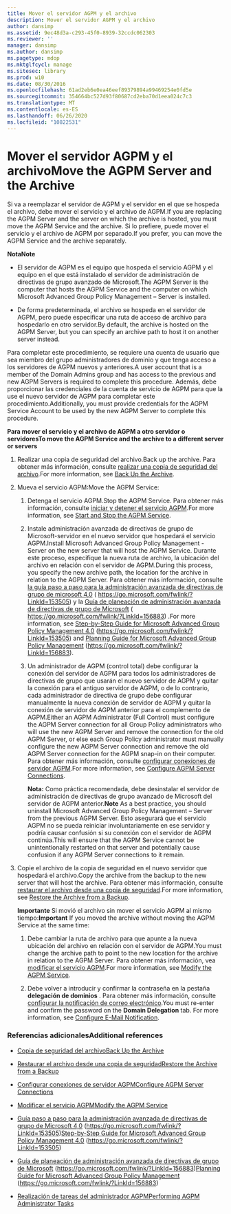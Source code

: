 ```yaml
---
title: Mover el servidor AGPM y el archivo
description: Mover el servidor AGPM y el archivo
author: dansimp
ms.assetid: 9ec48d3a-c293-45f0-8939-32ccdc062303
ms.reviewer: ''
manager: dansimp
ms.author: dansimp
ms.pagetype: mdop
ms.mktglfcycl: manage
ms.sitesec: library
ms.prod: w10
ms.date: 08/30/2016
ms.openlocfilehash: 61ad2eb6e0ea46eef89379894a99469254e0fd5e
ms.sourcegitcommit: 354664bc527d93f80687cd2eba70d1eea024c7c3
ms.translationtype: MT
ms.contentlocale: es-ES
ms.lasthandoff: 06/26/2020
ms.locfileid: "10822531"
---
```

# <span data-ttu-id="63011-103">Mover el servidor AGPM y el archivo</span><span class="sxs-lookup"><span data-stu-id="63011-103">Move the AGPM Server and the Archive</span></span>


<span data-ttu-id="63011-104">Si va a reemplazar el servidor de AGPM y el servidor en el que se hospeda el archivo, debe mover el servicio y el archivo de AGPM.</span><span class="sxs-lookup"><span data-stu-id="63011-104">If you are replacing the AGPM Server and the server on which the archive is hosted, you must move the AGPM Service and the archive.</span></span> <span data-ttu-id="63011-105">Si lo prefiere, puede mover el servicio y el archivo de AGPM por separado.</span><span class="sxs-lookup"><span data-stu-id="63011-105">If you prefer, you can move the AGPM Service and the archive separately.</span></span>

**<span data-ttu-id="63011-106">Nota</span><span class="sxs-lookup"><span data-stu-id="63011-106">Note</span></span>**  
-   <span data-ttu-id="63011-107">El servidor de AGPM es el equipo que hospeda el servicio AGPM y el equipo en el que está instalado el servidor de administración de directivas de grupo avanzado de Microsoft.</span><span class="sxs-lookup"><span data-stu-id="63011-107">The AGPM Server is the computer that hosts the AGPM Service and the computer on which Microsoft Advanced Group Policy Management – Server is installed.</span></span>

-   <span data-ttu-id="63011-108">De forma predeterminada, el archivo se hospeda en el servidor de AGPM, pero puede especificar una ruta de acceso de archivo para hospedarlo en otro servidor.</span><span class="sxs-lookup"><span data-stu-id="63011-108">By default, the archive is hosted on the AGPM Server, but you can specify an archive path to host it on another server instead.</span></span>

 

<span data-ttu-id="63011-109">Para completar este procedimiento, se requiere una cuenta de usuario que sea miembro del grupo administradores de dominio y que tenga acceso a los servidores de AGPM nuevos y anteriores.</span><span class="sxs-lookup"><span data-stu-id="63011-109">A user account that is a member of the Domain Admins group and has access to the previous and new AGPM Servers is required to complete this procedure.</span></span> <span data-ttu-id="63011-110">Además, debe proporcionar las credenciales de la cuenta de servicio de AGPM para que la use el nuevo servidor de AGPM para completar este procedimiento.</span><span class="sxs-lookup"><span data-stu-id="63011-110">Additionally, you must provide credentials for the AGPM Service Account to be used by the new AGPM Server to complete this procedure.</span></span>

**<span data-ttu-id="63011-111">Para mover el servicio y el archivo de AGPM a otro servidor o servidores</span><span class="sxs-lookup"><span data-stu-id="63011-111">To move the AGPM Service and the archive to a different server or servers</span></span>**

1.  <span data-ttu-id="63011-112">Realizar una copia de seguridad del archivo.</span><span class="sxs-lookup"><span data-stu-id="63011-112">Back up the archive.</span></span> <span data-ttu-id="63011-113">Para obtener más información, consulte [realizar una copia de seguridad del archivo](back-up-the-archive-agpm40.md).</span><span class="sxs-lookup"><span data-stu-id="63011-113">For more information, see [Back Up the Archive](back-up-the-archive-agpm40.md).</span></span>

2.  <span data-ttu-id="63011-114">Mueva el servicio AGPM:</span><span class="sxs-lookup"><span data-stu-id="63011-114">Move the AGPM Service:</span></span>

    1.  <span data-ttu-id="63011-115">Detenga el servicio AGPM.</span><span class="sxs-lookup"><span data-stu-id="63011-115">Stop the AGPM Service.</span></span> <span data-ttu-id="63011-116">Para obtener más información, consulte [iniciar y detener el servicio AGPM](start-and-stop-the-agpm-service-agpm40.md).</span><span class="sxs-lookup"><span data-stu-id="63011-116">For more information, see [Start and Stop the AGPM Service](start-and-stop-the-agpm-service-agpm40.md).</span></span>

    2.  <span data-ttu-id="63011-117">Instale administración avanzada de directivas de grupo de Microsoft-servidor en el nuevo servidor que hospedará el servicio AGPM.</span><span class="sxs-lookup"><span data-stu-id="63011-117">Install Microsoft Advanced Group Policy Management - Server on the new server that will host the AGPM Service.</span></span> <span data-ttu-id="63011-118">Durante este proceso, especifique la nueva ruta de archivo, la ubicación del archivo en relación con el servidor de AGPM.</span><span class="sxs-lookup"><span data-stu-id="63011-118">During this process, you specify the new archive path, the location for the archive in relation to the AGPM Server.</span></span> <span data-ttu-id="63011-119">Para obtener más información, consulte [la guía paso a paso para la administración avanzada de directivas de grupo de microsoft 4,0](https://go.microsoft.com/fwlink/?LinkId=153505) ( https://go.microsoft.com/fwlink/?LinkId=153505) y la [Guía de planeación de administración avanzada de directivas de grupo de Microsoft](https://go.microsoft.com/fwlink/?LinkId=156883) ( https://go.microsoft.com/fwlink/?LinkId=156883) .</span><span class="sxs-lookup"><span data-stu-id="63011-119">For more information, see [Step-by-Step Guide for Microsoft Advanced Group Policy Management 4.0](https://go.microsoft.com/fwlink/?LinkId=153505) (https://go.microsoft.com/fwlink/?LinkId=153505) and [Planning Guide for Microsoft Advanced Group Policy Management](https://go.microsoft.com/fwlink/?LinkId=156883) (https://go.microsoft.com/fwlink/?LinkId=156883).</span></span>

    3.  <span data-ttu-id="63011-120">Un administrador de AGPM (control total) debe configurar la conexión del servidor de AGPM para todos los administradores de directivas de grupo que usarán el nuevo servidor de AGPM y quitar la conexión para el antiguo servidor de AGPM, o de lo contrario, cada administrador de directiva de grupo debe configurar manualmente la nueva conexión de servidor de AGPM y quitar la conexión de servidor de AGPM anterior para el complemento de AGPM.</span><span class="sxs-lookup"><span data-stu-id="63011-120">Either an AGPM Administrator (Full Control) must configure the AGPM Server connection for all Group Policy administrators who will use the new AGPM Server and remove the connection for the old AGPM Server, or else each Group Policy administrator must manually configure the new AGPM Server connection and remove the old AGPM Server connection for the AGPM snap-in on their computer.</span></span> <span data-ttu-id="63011-121">Para obtener más información, consulte [configurar conexiones de servidor AGPM](configure-agpm-server-connections-agpm40.md).</span><span class="sxs-lookup"><span data-stu-id="63011-121">For more information, see [Configure AGPM Server Connections](configure-agpm-server-connections-agpm40.md).</span></span>

        <span data-ttu-id="63011-122">**Nota:**  Como práctica recomendada, debe desinstalar el servidor de administración de directivas de grupo avanzado de Microsoft del servidor de AGPM anterior.</span><span class="sxs-lookup"><span data-stu-id="63011-122">**Note** As a best practice, you should uninstall Microsoft Advanced Group Policy Management – Server from the previous AGPM Server.</span></span> <span data-ttu-id="63011-123">Esto asegurará que el servicio AGPM no se pueda reiniciar involuntariamente en ese servidor y podría causar confusión si su conexión con el servidor de AGPM continúa.</span><span class="sxs-lookup"><span data-stu-id="63011-123">This will ensure that the AGPM Service cannot be unintentionally restarted on that server and potentially cause confusion if any AGPM Server connections to it remain.</span></span>

         

3.  <span data-ttu-id="63011-124">Copie el archivo de la copia de seguridad en el nuevo servidor que hospedará el archivo.</span><span class="sxs-lookup"><span data-stu-id="63011-124">Copy the archive from the backup to the new server that will host the archive.</span></span> <span data-ttu-id="63011-125">Para obtener más información, consulte [restaurar el archivo desde una copia de seguridad](restore-the-archive-from-a-backup-agpm40.md).</span><span class="sxs-lookup"><span data-stu-id="63011-125">For more information, see [Restore the Archive from a Backup](restore-the-archive-from-a-backup-agpm40.md).</span></span>

    <span data-ttu-id="63011-126">**Importante**  Si movió el archivo sin mover el servicio AGPM al mismo tiempo:</span><span class="sxs-lookup"><span data-stu-id="63011-126">**Important** If you moved the archive without moving the AGPM Service at the same time:</span></span>

    1.  <span data-ttu-id="63011-127">Debe cambiar la ruta de archivo para que apunte a la nueva ubicación del archivo en relación con el servidor de AGPM.</span><span class="sxs-lookup"><span data-stu-id="63011-127">You must change the archive path to point to the new location for the archive in relation to the AGPM Server.</span></span> <span data-ttu-id="63011-128">Para obtener más información, vea [modificar el servicio AGPM](modify-the-agpm-service-agpm40.md).</span><span class="sxs-lookup"><span data-stu-id="63011-128">For more information, see [Modify the AGPM Service](modify-the-agpm-service-agpm40.md).</span></span>

    2.  <span data-ttu-id="63011-129">Debe volver a introducir y confirmar la contraseña en la pestaña **delegación de dominios** . Para obtener más información, consulte [configurar la notificación de correo electrónico](configure-e-mail-notification-agpm40.md).</span><span class="sxs-lookup"><span data-stu-id="63011-129">You must re-enter and confirm the password on the **Domain Delegation** tab. For more information, see [Configure E-Mail Notification](configure-e-mail-notification-agpm40.md).</span></span>

     

### <span data-ttu-id="63011-130">Referencias adicionales</span><span class="sxs-lookup"><span data-stu-id="63011-130">Additional references</span></span>

-   [<span data-ttu-id="63011-131">Copia de seguridad del archivo</span><span class="sxs-lookup"><span data-stu-id="63011-131">Back Up the Archive</span></span>](back-up-the-archive-agpm40.md)

-   [<span data-ttu-id="63011-132">Restaurar el archivo desde una copia de seguridad</span><span class="sxs-lookup"><span data-stu-id="63011-132">Restore the Archive from a Backup</span></span>](restore-the-archive-from-a-backup-agpm40.md)

-   [<span data-ttu-id="63011-133">Configurar conexiones de servidor AGPM</span><span class="sxs-lookup"><span data-stu-id="63011-133">Configure AGPM Server Connections</span></span>](configure-agpm-server-connections-agpm40.md)

-   [<span data-ttu-id="63011-134">Modificar el servicio AGPM</span><span class="sxs-lookup"><span data-stu-id="63011-134">Modify the AGPM Service</span></span>](modify-the-agpm-service-agpm40.md)

-   <span data-ttu-id="63011-135">[Guía paso a paso para la administración avanzada de directivas de grupo de Microsoft 4,0](https://go.microsoft.com/fwlink/?LinkId=153505) (https://go.microsoft.com/fwlink/?LinkId=153505)</span><span class="sxs-lookup"><span data-stu-id="63011-135">[Step-by-Step Guide for Microsoft Advanced Group Policy Management 4.0](https://go.microsoft.com/fwlink/?LinkId=153505) (https://go.microsoft.com/fwlink/?LinkId=153505)</span></span>

-   <span data-ttu-id="63011-136">[Guía de planeación de administración avanzada de directivas de grupo de Microsoft](https://go.microsoft.com/fwlink/?LinkId=156883) (https://go.microsoft.com/fwlink/?LinkId=156883)</span><span class="sxs-lookup"><span data-stu-id="63011-136">[Planning Guide for Microsoft Advanced Group Policy Management](https://go.microsoft.com/fwlink/?LinkId=156883) (https://go.microsoft.com/fwlink/?LinkId=156883)</span></span>

-   [<span data-ttu-id="63011-137">Realización de tareas del administrador AGPM</span><span class="sxs-lookup"><span data-stu-id="63011-137">Performing AGPM Administrator Tasks</span></span>](performing-agpm-administrator-tasks-agpm40.md)

 

 





